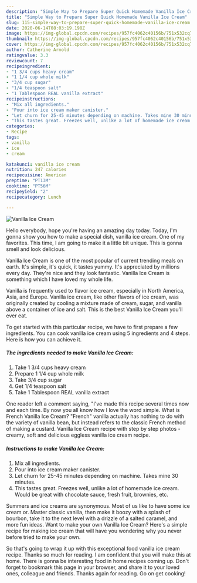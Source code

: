 ```yaml
---
description: "Simple Way to Prepare Super Quick Homemade Vanilla Ice Cream"
title: "Simple Way to Prepare Super Quick Homemade Vanilla Ice Cream"
slug: 115-simple-way-to-prepare-super-quick-homemade-vanilla-ice-cream
date: 2020-06-14T08:03:19.198Z
image: https://img-global.cpcdn.com/recipes/957fc4062c40156b/751x532cq70/vanilla-ice-cream-recipe-main-photo.jpg
thumbnail: https://img-global.cpcdn.com/recipes/957fc4062c40156b/751x532cq70/vanilla-ice-cream-recipe-main-photo.jpg
cover: https://img-global.cpcdn.com/recipes/957fc4062c40156b/751x532cq70/vanilla-ice-cream-recipe-main-photo.jpg
author: Catherine Arnold
ratingvalue: 3.3
reviewcount: 7
recipeingredient:
- "1 3/4 cups heavy cream"
- "1 1/4 cup whole milk"
- "3/4 cup sugar"
- "1/4 teaspoon salt"
- "1 Tablespoon REAL vanilla extract"
recipeinstructions:
- "Mix all ingredients."
- "Pour into ice cream maker canister."
- "Let churn for 25-45 minutes depending on machine. Takes mine 30 minutes."
- "This tastes great. Freezes well, unlike a lot of homemade ice cream. Would be great with chocolate sauce, fresh fruit, brownies, etc."
categories:
- Recipe
tags:
- vanilla
- ice
- cream

katakunci: vanilla ice cream 
nutrition: 247 calories
recipecuisine: American
preptime: "PT13M"
cooktime: "PT56M"
recipeyield: "2"
recipecategory: Lunch

---
```



![Vanilla Ice Cream](https://img-global.cpcdn.com/recipes/957fc4062c40156b/751x532cq70/vanilla-ice-cream-recipe-main-photo.jpg)

Hello everybody, hope you're having an amazing day today. Today, I'm gonna show you how to make a special dish, vanilla ice cream. One of my favorites. This time, I am going to make it a little bit unique. This is gonna smell and look delicious.

Vanilla Ice Cream is one of the most popular of current trending meals on earth. It's simple, it's quick, it tastes yummy. It's appreciated by millions every day. They're nice and they look fantastic. Vanilla Ice Cream is something which I have loved my whole life.

Vanilla is frequently used to flavor ice cream, especially in North America, Asia, and Europe. Vanilla ice cream, like other flavors of ice cream, was originally created by cooling a mixture made of cream, sugar, and vanilla above a container of ice and salt. This is the best Vanilla Ice Cream you&#39;ll ever eat.


To get started with this particular recipe, we have to first prepare a few ingredients. You can cook vanilla ice cream using 5 ingredients and 4 steps. Here is how you can achieve it.

<!--inarticleads1-->

##### The ingredients needed to make Vanilla Ice Cream:

1. Take 1 3/4 cups heavy cream
1. Prepare 1 1/4 cup whole milk
1. Take 3/4 cup sugar
1. Get 1/4 teaspoon salt
1. Take 1 Tablespoon REAL vanilla extract


One reader left a comment saying, &#34;I&#39;ve made this recipe several times now and each time. By now you all know how I love the word simple. What is French Vanilla Ice Cream? &#34;French&#34; vanilla actually has nothing to do with the variety of vanilla bean, but instead refers to the classic French method of making a custard. Vanilla Ice Cream recipe with step by step photos - creamy, soft and delicious eggless vanilla ice cream recipe. 

<!--inarticleads2-->

##### Instructions to make Vanilla Ice Cream:

1. Mix all ingredients.
1. Pour into ice cream maker canister.
1. Let churn for 25-45 minutes depending on machine. Takes mine 30 minutes.
1. This tastes great. Freezes well, unlike a lot of homemade ice cream. Would be great with chocolate sauce, fresh fruit, brownies, etc.


Summers and ice creams are synonymous. Most of us like to have some ice cream or. Master classic vanilla, then make it boozy with a splash of bourbon, take it to the next level with a drizzle of a salted caramel, and more fun ideas. Want to make your own Vanilla Ice Cream? Here&#39;s a simple recipe for making ice cream that will have you wondering why you never before tried to make your own. 

So that's going to wrap it up with this exceptional food vanilla ice cream recipe. Thanks so much for reading. I am confident that you will make this at home. There is gonna be interesting food in home recipes coming up. Don't forget to bookmark this page in your browser, and share it to your loved ones, colleague and friends. Thanks again for reading. Go on get cooking!

